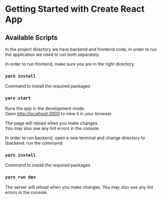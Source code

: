 # Getting Started with Create React App

## Available Scripts

In the project directory we have backend and frontend code, in order to run the application we need to run both separately.

In order to run frontend, make sure you are in the right directory:

### `yarn install`

Command to install the required packages

### `yarn start`

Runs the app in the development mode.\
Open [http://localhost:3000](http://localhost:3000) to view it in your browser.

The page will reload when you make changes.\
You may also see any lint errors in the console.

In order to run backend, open a new terminal and change directory to \backend. run the command:

### `yarn install`

Command to install the required packages

### `yarn run dev`

The server will reload when you make changes.
You may also see any lint errors in the console.
